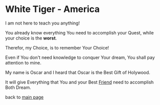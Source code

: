# White Tiger - America

I am not here to teach you anything!

You already know everything You need to accomplish your Quest, while your choice is the **worst**.

Therefor, my Choice, is to remember Your Choice!

Even if You don't need knowledge to conquer Your dream, You shall pay attention to mine.

My name is Oscar and I heard that Oscar is the Best Gift of Holywood. 

It will give Everything that You and your Best [Friend](./Dragon_Asia.md) need to accomplish Both Dream.

back to [main page](../README.md)
